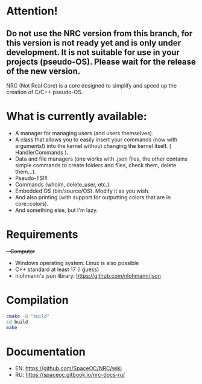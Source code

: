 # Attention!
## Do not use the NRC version from this branch, for this version is not ready yet and is only under development. It is not suitable for use in your projects (pseudo-OS). Please wait for the release of the new version.

NRC (Not Real Core) is a core designed to simplify and speed up the creation of C/C++ pseudo-OS.

# What is currently available:
- A manager for managing users (and users themselves).
- A class that allows you to easily insert your commands (now with arguments!) into the kernel without changing the kernel itself. ( HandlerCommands ).
- Data and file managers (one works with .json files, the other contains simple commands to create folders and files, check them, delete them...).
- Pseudo-FS!!!
- Commands (whoim, delete_user, etc.).
- Embedded OS (bin/source/OS). Modify it as you wish.
- And also printing (with support for outputting colors that are in core::colors).
- And something else, but I'm lazy.

# Requirements
~~- Computer~~
- Windows operating system. Linux is also possible
- C++ standard at least 17 (I guess)
- nlohmann's json library: https://github.com/nlohmann/json

# Compilation
```bash
cmake -B "build"
cd build
make
```

# Documentation
- EN: https://github.com/SpaceOC/NRC/wiki
- RU: https://spaceoc.gitbook.io/nrc-docs-ru/
